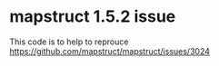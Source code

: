 # mapstruct 1.5.2 issue

This code is to help to reprouce https://github.com/mapstruct/mapstruct/issues/3024

